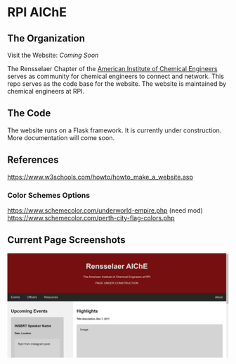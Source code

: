 # RPI AIChE

## The Organization
Visit the Website: <i> Coming Soon </i>
 
The Rensselaer Chapter of the <a href="https://www.aiche.org">American Institute of Chemical Engineers</a> serves 
as community for chemical engineers to connect and network. This repo serves as the code base for the website. The 
website is maintained by chemical engineers at RPI. 

## The Code
The website runs on a Flask framework. It is currently under construction. More documentation will come soon. 


## References
<a> https://www.w3schools.com/howto/howto_make_a_website.asp </a>

### Color Schemes Options
https://www.schemecolor.com/underworld-empire.php (need mod)
https://www.schemecolor.com/perth-city-flag-colors.php

## Current Page Screenshots
![img.png](img.png)